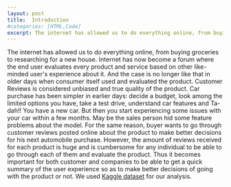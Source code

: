 ```yaml
---
layout: post
title:  Introduction
#categories: [HTML,Code]
excerpt: The internet has allowed us to do everything online, from buying groceries to researching for a new house. Internet has now become a forum where the end user evaluates every product and service based on other like-minded user's experience about it. And the case is no longer like that in older days when consumer itself used and evaluated the product......
---
```

The internet has allowed us to do everything online, from buying groceries to researching for a new house. Internet has now become a forum where the end user evaluates every product and service based on other like-minded user's experience about it. And the case is no longer like that in older days when consumer itself used and evaluated the product. Customer Reviews is considered unbiased and true quality of the product.
Car purchase has been simpler in earlier days: decide a budget, look among the limited options you have, take a test drive, understand car features and Ta-dah!! You have a new car. But then you start experiencing some issues with your car within a few months. May be the sales person hid some feature problems about the model.
For the same reason, buyer wants to go through customer reviews posted online about the product to make better decisions for his next automobile purchase.
However, the amount of reviews received for each product is huge and is cumbersome for any individual to be able to go through each of them and evaluate the product. Thus it becomes important for both customer and companies to be able to get a quick summary of the user experience so as to make better decisions of going with the product or not.
We used <a href="https://www.kaggle.com/ankkur13/edmundsconsumer-car-ratings-and-reviews">Kaggle dataset</a> for our analysis.
